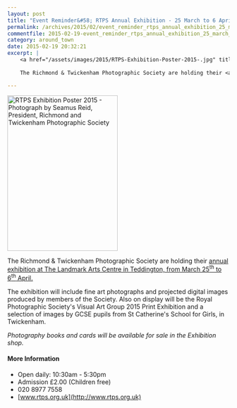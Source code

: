 ```yaml
---
layout: post
title: "Event Reminder&#58; RTPS Annual Exhibition - 25 March to 6 April 2015"
permalink: /archives/2015/02/event_reminder_rtps_annual_exhibition_25_march_to.html
commentfile: 2015-02-19-event_reminder_rtps_annual_exhibition_25_march_to
category: around_town
date: 2015-02-19 20:32:21
excerpt: |
    <a href="/assets/images/2015/RTPS-Exhibition-Poster-2015-.jpg" title="See larger version of - RTPS Exhibition Poster 2015 "><img src="/assets/images/2015/RTPS-Exhibition-Poster-2015-_thumb.jpg" width="150" height="212" alt="RTPS Exhibition Poster 2015 - Photograph by Seamus Reid, President, Richmond and Twickenham Photographic Society" class="photo right" /></a>
    
    The Richmond & Twickenham Photographic Society are holding their <a href="https://stmargarets.london/event/exhibition/200705144906">annual exhibition at The Landmark Arts Centre in Teddington, from March 25<sup>th</sup> to 6<sup>th</sup> April.</a>

---
```


<a href="/assets/images/2015/RTPS-Exhibition-Poster-2015-.jpg" title="See larger version of - RTPS Exhibition Poster 2015 "><img src="/assets/images/2015/RTPS-Exhibition-Poster-2015-_thumb.jpg" width="250" height="353" alt="RTPS Exhibition Poster 2015 - Photograph by Seamus Reid, President, Richmond and Twickenham Photographic Society" class="photo right" /></a>

The Richmond & Twickenham Photographic Society are holding their [annual exhibition at The Landmark Arts Centre in Teddington, from March 25<sup>th</sup> to 6<sup>th</sup> April.](/event/exhibition/200705144906)

The exhibition will include fine art photographs and projected digital images produced by members of the Society. Also on display will be the Royal Photographic Society's Visual Art Group 2015 Print Exhibition and a selection of images by GCSE pupils from St Catherine's School for Girls, in Twickenham.

*Photography books and cards will be available for sale in the Exhibition shop.*

#### More Information

-   Open daily: 10:30am - 5:30pm
-   Admission £2.00 (Children free)
-   020 8977 7558
-   [www.rtps.org.uk](http://www.rtps.org.uk)
